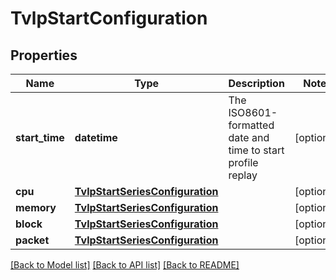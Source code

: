 # TvlpStartConfiguration

## Properties
Name | Type | Description | Notes
------------ | ------------- | ------------- | -------------
**start_time** | **datetime** | The ISO8601-formatted date and time to start profile replay | [optional] 
**cpu** | [**TvlpStartSeriesConfiguration**](TvlpStartSeriesConfiguration.md) |  | [optional] 
**memory** | [**TvlpStartSeriesConfiguration**](TvlpStartSeriesConfiguration.md) |  | [optional] 
**block** | [**TvlpStartSeriesConfiguration**](TvlpStartSeriesConfiguration.md) |  | [optional] 
**packet** | [**TvlpStartSeriesConfiguration**](TvlpStartSeriesConfiguration.md) |  | [optional] 

[[Back to Model list]](../README.md#documentation-for-models) [[Back to API list]](../README.md#documentation-for-api-endpoints) [[Back to README]](../README.md)


